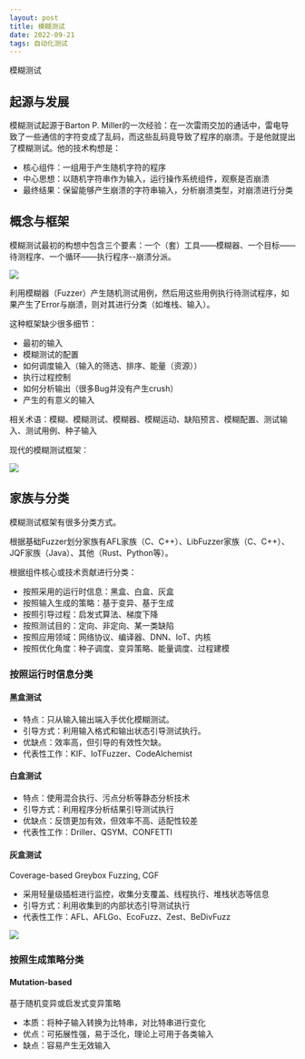 ```yaml
---
layout: post
title: 模糊测试
date: 2022-09-21
tags: 自动化测试
---
```


模糊测试

## 起源与发展

模糊测试起源于Barton P. Miller的一次经验：在一次雷雨交加的通话中，雷电导致了一些通信的字符变成了乱码，而这些乱码竟导致了程序的崩溃。于是他就提出了模糊测试。他的技术构想是：

- 核心组件：一组用于产生随机字符的程序
- 中心思想：以随机字符串作为输入，运行操作系统组件，观察是否崩溃
- 最终结果：保留能够产生崩溃的字符串输入，分析崩溃类型，对崩溃进行分类

## 概念与框架

模糊测试最初的构想中包含三个要素：一个（套）工具——模糊器、一个目标——待测程序、一个循环——执行程序--崩溃分派。

![](https://newtank1.github.io/assets/images/QQ截图20220923101426.png)

利用模糊器（Fuzzer）产生随机测试用例，然后用这些用例执行待测试程序，如果产生了Error与崩溃，则对其进行分类（如堆栈、输入）。

这种框架缺少很多细节：

- 最初的输入
- 模糊测试的配置
- 如何调度输入（输入的筛选、排序、能量（资源））
- 执行过程控制
- 如何分析输出（很多Bug并没有产生crush）
- 产生的有意义的输入

相关术语：模糊、模糊测试、模糊器、模糊运动、缺陷预言、模糊配置、测试输入、测试用例、种子输入

现代的模糊测试框架：

![](https://newtank1.github.io/assets/images/QQ截图20220923110417.png)

## 家族与分类

模糊测试框架有很多分类方式。

根据基础Fuzzer划分家族有AFL家族（C、C++）、LibFuzzer家族（C、C++）、JQF家族（Java）、其他（Rust、Python等）。

根据组件核心或技术贡献进行分类：

- 按照采用的运行时信息：黑盒、白盒、灰盒
- 按照输入生成的策略：基于变异、基于生成
- 按照引导过程：启发式算法、梯度下降
- 按照测试目的：定向、非定向、某一类缺陷
- 按照应用领域：网络协议、编译器、DNN、IoT、内核
- 按照优化角度：种子调度、变异策略、能量调度、过程建模

### 按照运行时信息分类

#### 黑盒测试

- 特点：只从输入输出端入手优化模糊测试。
- 引导方式：利用输入格式和输出状态引导测试执行。
- 优缺点：效率高，但引导的有效性欠缺。
- 代表性工作：KIF、IoTFuzzer、CodeAlchemist

#### 白盒测试

- 特点：使用混合执行、污点分析等静态分析技术
- 引导方式：利用程序分析结果引导测试执行
- 优缺点：反馈更加有效，但效率不高、适配性较差
- 代表性工作：Driller、QSYM、CONFETTI

#### 灰盒测试

Coverage-based Greybox Fuzzing, CGF

- 采用轻量级插桩进行监控，收集分支覆盖、线程执行、堆栈状态等信息
- 引导方式：利用收集到的内部状态引导测试执行
- 代表性工作：AFL、AFLGo、EcoFuzz、Zest、BeDivFuzz

![](https://newtank1.github.io/assets/images/QQ截图20220923103916.png)

### 按照生成策略分类

#### Mutation-based

基于随机变异或启发式变异策略

- 本质：将种子输入转换为比特串，对比特串进行变化
- 优点：可拓展性强，易于泛化，理论上可用于各类输入
- 缺点：容易产生无效输入